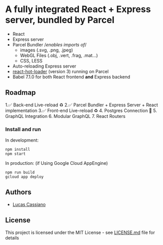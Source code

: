 # A fully integrated React + Express server, bundled by Parcel
[screenshot]: https://github.com/lucascassiano/fullstack-app-template/raw/master/screenshot.png "Screenshot"

* React
* Express server
* Parcel Bundler /*enables imports of*/
    * images (.svg, .png, .jpeg)
    * WebGL Files (.obj, .vert, .frag, .mat...)
    * CSS, LESS
* Auto-reloading Express server
* [react-hot-loader](https://github.com/gaearon/react-hot-loader) (version 3) running on Parcel
* Babel 7.1.0 for both React frontend **and** Express backend

## Roadmap
   1.✅ Back-end Live-reload ♻️
   2.✅ Parcel Bundler + Express Server + React implementation
   3.✅ Front-end Live-reload ♻️
   4. Postgres Connection 🐘
   5. GraphQL Integration 
   6. Modular GraphQL
   7. React Routers

### Install and run
In development:

```
npm install
npm start
```

In production: (if Using Google Cloud AppEngine)

```
npm run build
gcloud app deploy
```

## Authors

* [Lucas Cassiano](http://lcassiano.com)

## License
This project is licensed under the MIT License - see [LICENSE.md](LICENSE.md) file for details
